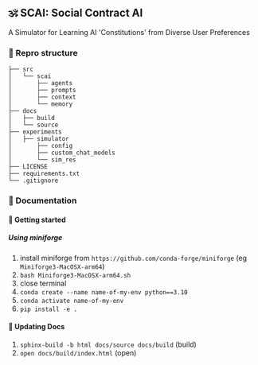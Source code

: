 ##  🕉️ SCAI: Social Contract AI

A Simulator for Learning AI 'Constitutions' from Diverse User Preferences
<!-- 
### 🧐 What is this?


#### 🔀 Background



#### Our Proposal: A (Decentralized) Simulator for Learning AI Constitutions with Verbal Reinforcement -->


### 📂 Repro structure

```
├── src                  
│   └── scai      
│       ├── agents
│       ├── prompts
│       ├── context
│       └── memory
├── docs                
│   ├── build            
│   └── source           
├── experiments    
│   ├── simulator
│       ├── config  
│       ├── custom_chat_models
│       └── sim_res
├── LICENSE              
├── requirements.txt      
└── .gitignore           
```


### 📖 Documentation
<a name="documentation"></a>

#### 🚀 Getting started 
##### Using miniforge
1. install miniforge from `https://github.com/conda-forge/miniforge` (eg `Miniforge3-MacOSX-arm64`)
2. `bash Miniforge3-MacOSX-arm64.sh`
3. close terminal
4. `conda create --name name-of-my-env python==3.10`
5. `conda activate name-of-my-env`
6. `pip install -e .` 

<!-- ##### Using poetry (will update this later)
1. `curl -sSL https://install.python-poetry.org | python -`
2. `export PATH="/Users/YOUR_NAM/.local/bin:$PATH`
3. `poetry install` -->

#### 📖 Updating Docs
1. `sphinx-build -b html docs/source docs/build` (build)
2. `open docs/build/index.html` (open)